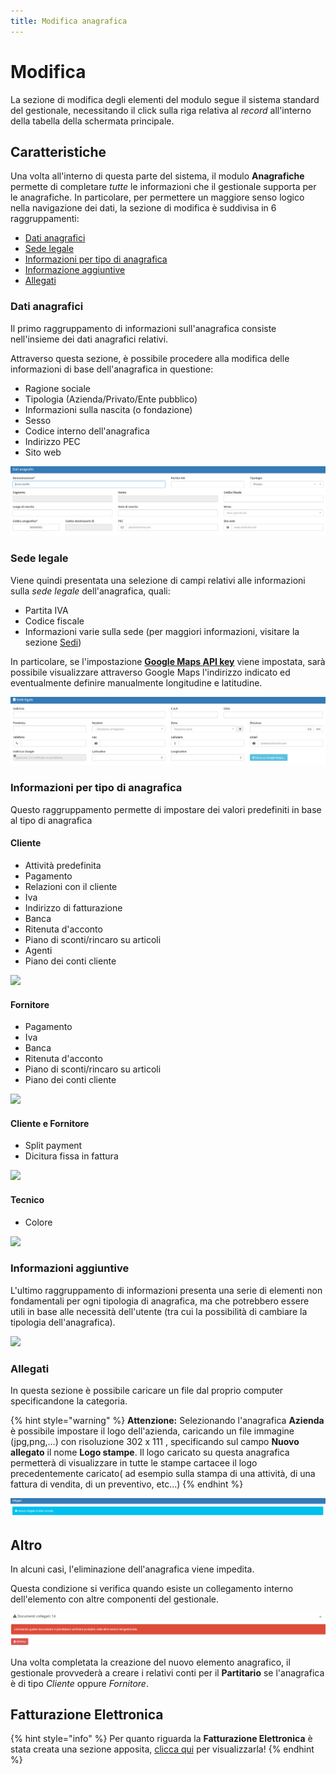 ```yaml
---
title: Modifica anagrafica
---
```


# Modifica

La sezione di modifica degli elementi del modulo segue il sistema standard del gestionale, necessitando il click sulla riga relativa al _record_ all'interno della tabella della schermata principale.

## Caratteristiche

Una volta all'interno di questa parte del sistema, il modulo **Anagrafiche** permette di completare _tutte_ le informazioni che il gestionale supporta per le anagrafiche. In particolare, per permettere un maggiore senso logico nella navigazione dei dati, la sezione di modifica è suddivisa in 6 raggruppamenti:

* [Dati anagrafici](modifica.md#dati-anagrafici)
* [Sede legale](modifica.md#sede-legale)
* [Informazioni per tipo di anagrafica](modifica.md#informazioni-per-tipo-di-anagrafica)
* [Informazione aggiuntive](modifica.md#informazioni-aggiuntive)
* [Allegati](modifica.md#allegati)

### Dati anagrafici

Il primo raggruppamento di informazioni sull'anagrafica consiste nell'insieme dei dati anagrafici relativi.

Attraverso questa sezione, è possibile procedere alla modifica delle informazioni di base dell'anagrafica in questione:

* Ragione sociale
* Tipologia (Azienda/Privato/Ente pubblico)
* Informazioni sulla nascita (o fondazione)
* Sesso
* Codice interno dell'anagrafica
* Indirizzo PEC
* Sito web

![Screenshot modifica anagrafica](../../.gitbook/assets/datianagrafici.PNG)

### Sede legale

Viene quindi presentata una selezione di campi relativi alle informazioni sulla _sede legale_ dell'anagrafica, quali:

* Partita IVA
* Codice fiscale
* Informazioni varie sulla sede (per maggiori informazioni, visitare la sezione [Sedi](plugin/sedi.md))

In particolare, se l'impostazione [**Google Maps API key**](maps.md) viene impostata, sarà possibile visualizzare attraverso Google Maps l'indirizzo indicato ed eventualmente definire manualmente longitudine e latitudine.

![Screenshot sezione sede legale](../../.gitbook/assets/sedelegale.PNG)

### Informazioni per tipo di anagrafica

Questo raggruppamento permette di impostare dei valori predefiniti in base al tipo di anagrafica

#### Cliente

* Attività predefinita
* Pagamento&#x20;
* Relazioni con il cliente
* Iva
* Indirizzo di fatturazione
* Banca&#x20;
* Ritenuta d'acconto
* Piano di sconti/rincaro su articoli
* Agenti
* Piano dei conti cliente

![](https://firebasestorage.googleapis.com/v0/b/gitbook-x-prod.appspot.com/o/spaces%2F-LZJeLg23eVDvrCv74U7-887967055%2Fuploads%2FSszmLd27tPFZqSdxBTfw%2Ffile.png?alt=media)

#### Fornitore

* Pagamento&#x20;
* Iva
* Banca&#x20;
* Ritenuta d'acconto
* Piano di sconti/rincaro su articoli
* Piano dei conti cliente

![](https://firebasestorage.googleapis.com/v0/b/gitbook-x-prod.appspot.com/o/spaces%2F-LZJeLg23eVDvrCv74U7-887967055%2Fuploads%2Fo49leVxu8hsEBfV96Or7%2Ffile.png?alt=media)

#### Cliente e Fornitore

* Split payment
* Dicitura fissa in fattura

![](https://firebasestorage.googleapis.com/v0/b/gitbook-x-prod.appspot.com/o/spaces%2F-LZJeLg23eVDvrCv74U7-887967055%2Fuploads%2FDpTd32Sx7EGaU1jT99Jt%2Ffile.png?alt=media)

#### Tecnico

* Colore

![](https://firebasestorage.googleapis.com/v0/b/gitbook-x-prod.appspot.com/o/spaces%2F-LZJeLg23eVDvrCv74U7-887967055%2Fuploads%2FgBkRUQGtr08yMCBhTgsA%2Ffile.png?alt=media)

### Informazioni aggiuntive

L'ultimo raggruppamento di informazioni presenta una serie di elementi non fondamentali per ogni tipologia di anagrafica, ma che potrebbero essere utili in base alle necessità dell'utente (tra cui la possibilità di cambiare la tipologia dell'anagrafica).

![](https://firebasestorage.googleapis.com/v0/b/gitbook-x-prod.appspot.com/o/spaces%2F-LZJeLg23eVDvrCv74U7-887967055%2Fuploads%2Fbt2TaA1GFEPWP7K4gBKB%2Ffile.png?alt=media)

### Allegati

In questa sezione è possibile caricare un file dal proprio computer specificandone la categoria.

{% hint style="warning" %}
**Attenzione:** Selezionando l'anagrafica **Azienda** è possibile impostare il logo dell'azienda, caricando un file immagine (jpg,png,...) con risoluzione 302 x 111 , specificando sul campo **Nuovo allegato** il nome **Logo stampe**. Il logo caricato su questa anagrafica permetterà di visualizzare in tutte le stampe cartacee il logo precedentemente caricato( ad esempio sulla stampa di una attività, di una fattura di vendita, di un preventivo, etc...)
{% endhint %}

![](<../../.gitbook/assets/allegati (2) (2) (2).PNG>)

## Altro

In alcuni casi, l'eliminazione dell'anagrafica viene impedita.

Questa condizione si verifica quando esiste un collegamento interno dell'elemento con altre componenti del gestionale.

![Screenshot documenti collegati](../../.gitbook/assets/doccollegati.PNG)

Una volta completata la creazione del nuovo elemento anagrafico, il gestionale provvederà a creare i relativi conti per il **Partitario** se l'anagrafica è di tipo _Cliente_ oppure _Fornitore_.

## Fatturazione Elettronica

{% hint style="info" %}
Per quanto riguarda la **Fatturazione Elettronica** è stata creata una sezione apposita, [clicca qui](../../faq/fatturazione-elettronica/) per visualizzarla!
{% endhint %}
